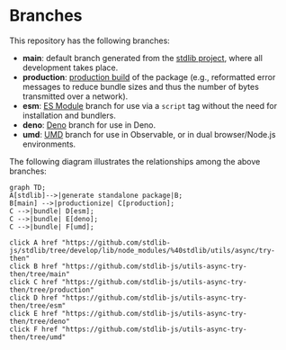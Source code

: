 <!--

@license Apache-2.0

Copyright (c) 2022 The Stdlib Authors.

Licensed under the Apache License, Version 2.0 (the "License");
you may not use this file except in compliance with the License.
You may obtain a copy of the License at

    http://www.apache.org/licenses/LICENSE-2.0

Unless required by applicable law or agreed to in writing, software
distributed under the License is distributed on an "AS IS" BASIS,
WITHOUT WARRANTIES OR CONDITIONS OF ANY KIND, either express or implied.
See the License for the specific language governing permissions and
limitations under the License.

-->

# Branches

This repository has the following branches:

-   **main**: default branch generated from the [stdlib project][stdlib-url], where all development takes place.
-   **production**: [production build][production-url] of the package (e.g., reformatted error messages to reduce bundle sizes and thus the number of bytes transmitted over a network).
-   **esm**: [ES Module][esm-url] branch for use via a `script` tag without the need for installation and bundlers.
-   **deno**: [Deno][deno-url] branch for use in Deno.
-   **umd**: [UMD][umd-url] branch for use in Observable, or in dual browser/Node.js environments.

The following diagram illustrates the relationships among the above branches:

```mermaid
graph TD;
A[stdlib]-->|generate standalone package|B;
B[main] -->|productionize| C[production];
C -->|bundle| D[esm];
C -->|bundle| E[deno];
C -->|bundle| F[umd];

click A href "https://github.com/stdlib-js/stdlib/tree/develop/lib/node_modules/%40stdlib/utils/async/try-then"
click B href "https://github.com/stdlib-js/utils-async-try-then/tree/main"
click C href "https://github.com/stdlib-js/utils-async-try-then/tree/production"
click D href "https://github.com/stdlib-js/utils-async-try-then/tree/esm"
click E href "https://github.com/stdlib-js/utils-async-try-then/tree/deno"
click F href "https://github.com/stdlib-js/utils-async-try-then/tree/umd"
```

[stdlib-url]: https://github.com/stdlib-js/stdlib/tree/develop/lib/node_modules/%40stdlib/utils/async/try-then
[production-url]: https://github.com/stdlib-js/utils-async-try-then/tree/production
[deno-url]: https://github.com/stdlib-js/utils-async-try-then/tree/deno
[umd-url]: https://github.com/stdlib-js/utils-async-try-then/tree/umd
[esm-url]: https://github.com/stdlib-js/utils-async-try-then/tree/esm